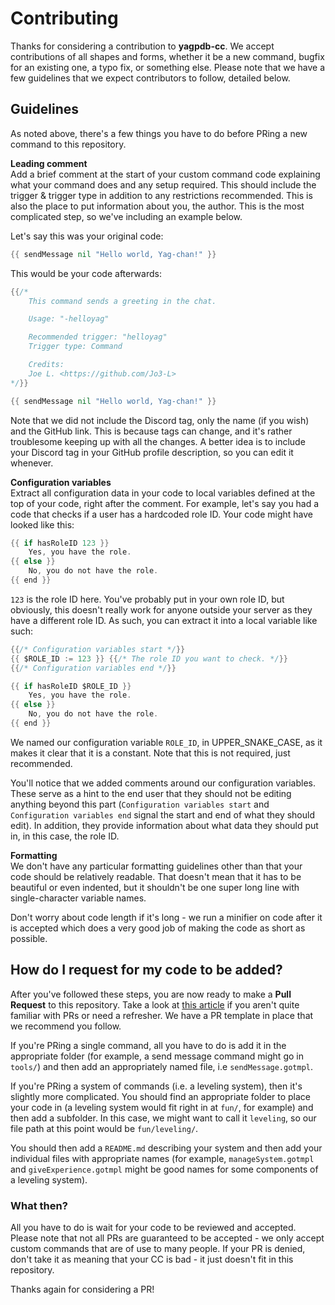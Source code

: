 # Contributing

Thanks for considering a contribution to **yagpdb-cc**. We accept contributions of all shapes and forms, whether it be a new command, bugfix for an existing one, a typo fix, or something else. Please note that we have a few guidelines that we expect contributors to follow, detailed below.

## Guidelines

As noted above, there's a few things you have to do before PRing a new command to this repository.

**Leading comment**<br>
Add a brief comment at the start of your custom command code explaining what your command does and any setup required. This should include the trigger & trigger type in addition to any restrictions recommended. This is also the place to put information about you, the author. This is the most complicated step, so we've including an example below.

Let's say this was your original code:

```go
{{ sendMessage nil "Hello world, Yag-chan!" }}
```

This would be your code afterwards:

```go
{{/*
	This command sends a greeting in the chat.

	Usage: "-helloyag"

	Recommended trigger: "helloyag"
	Trigger type: Command

	Credits:
	Joe L. <https://github.com/Jo3-L>
*/}}

{{ sendMessage nil "Hello world, Yag-chan!" }}
```

Note that we did not include the Discord tag, only the name (if you wish) and the GitHub link. This is because tags can change, and it's rather troublesome keeping up with all the changes. A better idea is to include your Discord tag in your GitHub profile description, so you can edit it whenever.

**Configuration variables**<br>
Extract all configuration data in your code to local variables defined at the top of your code, right after the comment. For example, let's say you had a code that checks if a user has a hardcoded role ID. Your code might have looked like this:

```go
{{ if hasRoleID 123 }}
	Yes, you have the role.
{{ else }}
	No, you do not have the role.
{{ end }}
```

`123` is the role ID here. You've probably put in your own role ID, but obviously, this doesn't really work for anyone outside your server as they have a different role ID. As such, you can extract it into a local variable like such:

```go
{{/* Configuration variables start */}}
{{ $ROLE_ID := 123 }} {{/* The role ID you want to check. */}}
{{/* Configuration variables end */}}

{{ if hasRoleID $ROLE_ID }}
	Yes, you have the role.
{{ else }}
	No, you do not have the role.
{{ end }}
```

We named our configuration variable `ROLE_ID`, in UPPER_SNAKE_CASE, as it makes it clear that it is a constant. Note that this is not required, just recommended.

You'll notice that we added comments around our configuration variables. These serve as a hint to the end user that they should not be editing anything beyond this part (`Configuration variables start` and `Configuration variables end` signal the start and end of what they should edit). In addition, they provide information about what data they should put in, in this case, the role ID.

**Formatting**<br>
We don't have any particular formatting guidelines other than that your code should be relatively readable. That doesn't mean that it has to be beautiful or even indented, but it shouldn't be one super long line with single-character variable names.

Don't worry about code length if it's long - we run a minifier on code after it is accepted which does a very good job of making the code as short as possible.

## How do I request for my code to be added?

After you've followed these steps, you are now ready to make a **Pull Request** to this repository. Take a look at [this article](https://docs.github.com/en/free-pro-team@latest/github/collaborating-with-issues-and-pull-requests/creating-a-pull-request) if you aren't quite familiar with PRs or need a refresher. We have a PR template in place that we recommend you follow.

If you're PRing a single command, all you have to do is add it in the appropriate folder (for example, a send message command might go in `tools/`) and then add an appropriately named file, i.e `sendMessage.gotmpl`.

If you're PRing a system of commands (i.e. a leveling system), then it's slightly more complicated. You should find an appropriate folder to place your code in (a leveling system would fit right in at `fun/`, for example) and then add a subfolder. In this case, we might want to call it `leveling`, so our file path at this point would be `fun/leveling/`.

You should then add a `README.md` describing your system and then add your individual files with appropriate names (for example, `manageSystem.gotmpl` and `giveExperience.gotmpl` might be good names for some components of a leveling system).

### What then?

All you have to do is wait for your code to be reviewed and accepted. Please note that not all PRs are guaranteed to be accepted - we only accept custom commands that are of use to many people. If your PR is denied, don't take it as meaning that your CC is bad - it just doesn't fit in this repository.

Thanks again for considering a PR!
